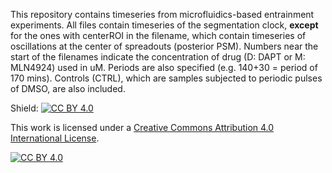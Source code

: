 This repository contains timeseries from microfluidics-based entrainment experiments. All files contain timeseries of the segmentation clock, **except** for the ones with centerROI in the filename, which contain timeseries of oscillations at the center of spreadouts (posterior PSM). Numbers near the start of the filenames indicate the concentration of drug (D: DAPT or M: MLN4924) used in uM. Periods are also specified (e.g. 140+30 = period of 170 mins). Controls (CTRL), which are samples subjected to periodic pulses of DMSO, are also included.

Shield: [![CC BY 4.0][cc-by-shield]][cc-by]

This work is licensed under a
[Creative Commons Attribution 4.0 International License][cc-by].

[![CC BY 4.0][cc-by-image]][cc-by]

[cc-by]: http://creativecommons.org/licenses/by/4.0/
[cc-by-image]: https://i.creativecommons.org/l/by/4.0/88x31.png
[cc-by-shield]: https://img.shields.io/badge/License-CC%20BY%204.0-lightgrey.svg
